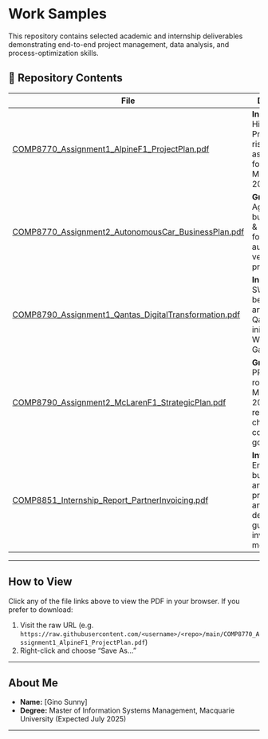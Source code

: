 # Work Samples

This repository contains selected academic and internship deliverables demonstrating end-to-end project management, data analysis, and process-optimization skills.

## 📂 Repository Contents

| File                                                     | Description                                                                                              |
| -------------------------------------------------------- | -------------------------------------------------------------------------------------------------------- |
| [COMP8770_Assignment1_AlpineF1_ProjectPlan.pdf](https://github.com/sunnygino10/Masters-Projects/blob/4b00f0d8539fd89a505411094f249ebdf35207d2/Strategic%20Digital%20Transformation%20Project%20Report.pdf)    | **Individual**: High-level MS Project plan & risk assessment for Alpine F1’s Melbourne 2025 GP prep.    |
| [COMP8770_Assignment2_AutonomousCar_BusinessPlan.pdf](URL2) | **Group**: Spiral-Agile hybrid business plan & risk register for a Level 4 autonomous vehicle program.   |
| [COMP8790_Assignment1_Qantas_DigitalTransformation.pdf](URL3) | **Individual**: SWOT, cost–benefit & risk analysis for Qantas digital initiatives, with WBS and Gantt.   |
| [COMP8790_Assignment2_McLarenF1_StrategicPlan.pdf](URL4) | **Group**: PRINCE2/Agile roadmap for McLaren F1’s 2026 regulation changes, complete with governance.     |
| [COMP8851_Internship_Report_PartnerInvoicing.pdf](URL5)  | **Internship**: End-to-end business analysis, process flows, and deployment guidelines for invoicing module. |

---

## How to View

Click any of the file links above to view the PDF in your browser. If you prefer to download:

1. Visit the raw URL (e.g. `https://raw.githubusercontent.com/<username>/<repo>/main/COMP8770_Assignment1_AlpineF1_ProjectPlan.pdf`)  
2. Right-click and choose “Save As…”

---

## About Me

- **Name:** [Gino Sunny]  
- **Degree:** Master of Information Systems Management, Macquarie University (Expected July 2025)  
---
